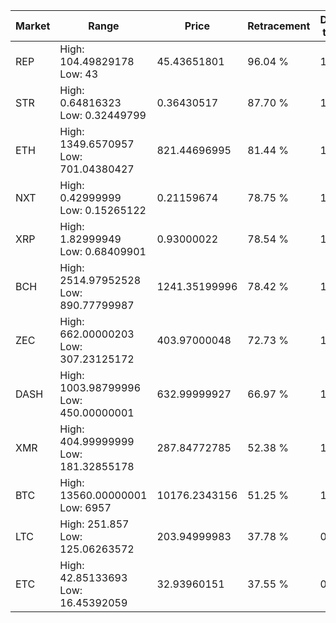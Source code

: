 | Market | Range | Price| Retracement | Doubles to 50% |
| --- | --- | --- | --- | --- |
| REP | High: 104.49829178<br />Low: 43 | 45.43651801 | 96.04 % | 1.62 |
| STR | High: 0.64816323<br />Low: 0.32449799 | 0.36430517 | 87.70 % | 1.33 |
| ETH | High: 1349.6570957<br />Low: 701.04380427 | 821.44696995 | 81.44 % | 1.25 |
| NXT | High: 0.42999999<br />Low: 0.15265122 | 0.21159674 | 78.75 % | 1.38 |
| XRP | High: 1.82999949<br />Low: 0.68409901 | 0.93000022 | 78.54 % | 1.35 |
| BCH | High: 2514.97952528<br />Low: 890.77799987 | 1241.35199996 | 78.42 % | 1.37 |
| ZEC | High: 662.00000203<br />Low: 307.23125172 | 403.97000048 | 72.73 % | 1.20 |
| DASH | High: 1003.98799996<br />Low: 450.00000001 | 632.99999927 | 66.97 % | 1.15 |
| XMR | High: 404.99999999<br />Low: 181.32855178 | 287.84772785 | 52.38 % | 1.02 |
| BTC | High: 13560.00000001<br />Low: 6957 | 10176.2343156 | 51.25 % | 1.01 |
| LTC | High: 251.857<br />Low: 125.06263572 | 203.94999983 | 37.78 % | 0.00 |
| ETC | High: 42.85133693<br />Low: 16.45392059 | 32.93960151 | 37.55 % | 0.00 |
